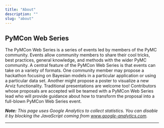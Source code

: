 ```yaml
---
title: "About"
description: ""
slug: "about"
---
```


## PyMCon Web Series

The PyMCon Web Series is a series of events led by members of the PyMC community.  Events allow community members to share their cool tricks, best practices, general knowledge, and methods with the wider PyMC community.  A central feature of the PyMCon Web Series is that events can take on a variety of formats.  One community member may propose a hackathon focusing on Bayesian models in a particular application or using a particular data set.  Another might propose a poster to visualize a new Arviz functionality.  Traditional presentations are welcome too!  Contributors whose proposals are accepted will be teamed with a PyMCon Web Series lead who will provide guidance about how to transform the proposal into a full-blown PyMCon Web Series event.


_**Note:** This page uses Google Analytics to collect statistics. You can disable it by blocking the JavaScript coming from www.google-analytics.com._

---
